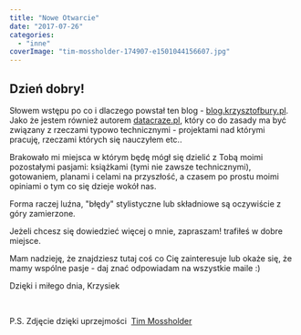 ```yaml
---
title: "Nowe Otwarcie"
date: "2017-07-26"
categories: 
  - "inne"
coverImage: "tim-mossholder-174907-e1501044156607.jpg"
---
```


## Dzień dobry!

Słowem wstępu po co i dlaczego powstał ten blog - [blog.krzysztofbury.pl](https://blog.krzysztofbury.pl). Jako że jestem również autorem [datacraze.pl](http://datacraze.pl), który co do zasady ma być związany z rzeczami typowo technicznymi - projektami nad którymi pracuję, rzeczami których się nauczyłem etc..

Brakowało mi miejsca w którym będę mógł się dzielić z Tobą moimi pozostałymi pasjami: książkami (tymi nie zawsze technicznymi), gotowaniem, planami i celami na przyszłość, a czasem po prostu moimi opiniami o tym co się dzieje wokół nas.

Forma raczej luźna, "błędy" stylistyczne lub składniowe są oczywiście z góry zamierzone.

Jeżeli chcesz się dowiedzieć więcej o mnie, zapraszam! trafiłeś w dobre miejsce.

Mam nadzieję, że znajdziesz tutaj coś co Cię zainteresuje lub okaże się, że mamy wspólne pasje - daj znać odpowiadam na wszystkie maile :)

Dzięki i miłego dnia, Krzysiek

 

P.S. Zdjęcie dzięki uprzejmości  [Tim Mossholder](http://unsplash.com/@timmossholder?utm_medium=referral&utm_campaign=photographer-credit&utm_content=creditBadge "Download free do whatever you want high-resolution photos from Tim Mossholder")
